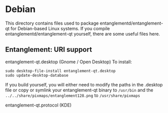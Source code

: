
Debian
====================
This directory contains files used to package entanglementd/entanglement-qt
for Debian-based Linux systems. If you compile entanglementd/entanglement-qt yourself, there are some useful files here.

## Entanglement: URI support ##


entanglement-qt.desktop  (Gnome / Open Desktop)
To install:

	sudo desktop-file-install entanglement-qt.desktop
	sudo update-desktop-database

If you build yourself, you will either need to modify the paths in
the .desktop file or copy or symlink your entanglement-qt binary to `/usr/bin`
and the `../../share/pixmaps/entanglement128.png` to `/usr/share/pixmaps`

entanglement-qt.protocol (KDE)

